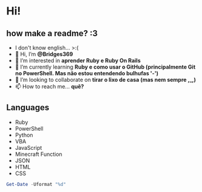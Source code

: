 # Hi!
## how make a readme? :3
- I don't know english... >:(
- 👋 Hi, I’m <b>@Bridges369</b>
- 👀 I’m interested in <b>aprender Ruby e Ruby On Rails</b>
- 🌱 I’m currently learning <b>Ruby e como usar o GitHub (principalmente Git no PowerShell. Mas não estou entendendo bulhufas '-')</b>
- 💞️ I’m looking to collaborate on <b>tirar o lixo de casa (mas nem sempre ,_,)</b>
- 📫 How to reach me... <b>quê?</b>

## Languages
- Ruby
- PowerShell
- Python
- VBA
- JavaScript
- Minecraft Function
- JSON
- HTML
- CSS


```PowerShell
Get-Date -Uformat "%d"
```
<!---
Bridges369/Bridges369 is a ✨ special ✨ repository because its `README.md` (this file) appears on your GitHub profile.
You can click the Preview link to take a look at your changes.
--->
